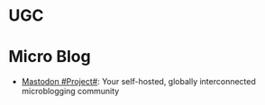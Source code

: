 # UGC

# Micro Blog

- [Mastodon #Project#](https://github.com/mastodon/mastodon): Your self-hosted, globally interconnected microblogging community
